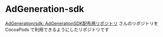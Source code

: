 # AdGeneration-sdk

[AdGeneration/sdk: AdGenerationSDK配布用リポジトリ](https://github.com/AdGeneration/sdk) さんのリポジトリを CocoaPods で利用できるようにしたリポジトリです
